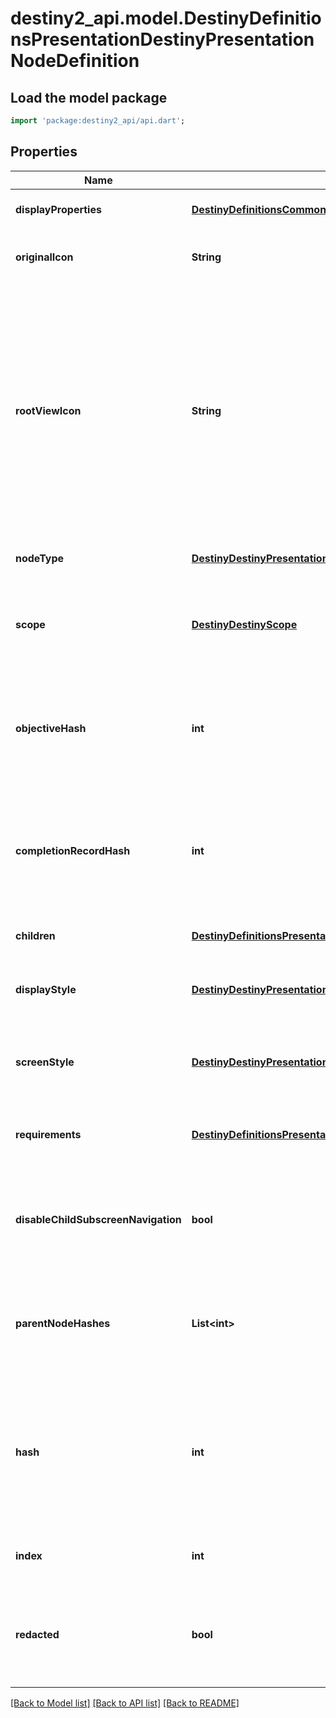# destiny2_api.model.DestinyDefinitionsPresentationDestinyPresentationNodeDefinition

## Load the model package
```dart
import 'package:destiny2_api/api.dart';
```

## Properties
Name | Type | Description | Notes
------------ | ------------- | ------------- | -------------
**displayProperties** | [**DestinyDefinitionsCommonDestinyDisplayPropertiesDefinition**](DestinyDefinitionsCommonDestinyDisplayPropertiesDefinition.md) |  | [optional] [default to null]
**originalIcon** | **String** | The original icon for this presentation node, before we futzed with it. | [optional] [default to null]
**rootViewIcon** | **String** | Some presentation nodes are meant to be explicitly shown on the \&quot;root\&quot; or \&quot;entry\&quot; screens for the feature to which they are related. You should use this icon when showing them on such a view, if you have a similar \&quot;entry point\&quot; view in your UI. If you don&#39;t have a UI, then I guess it doesn&#39;t matter either way does it? | [optional] [default to null]
**nodeType** | [**DestinyDestinyPresentationNodeType**](DestinyDestinyPresentationNodeType.md) |  | [optional] [default to null]
**scope** | [**DestinyDestinyScope**](DestinyDestinyScope.md) | Indicates whether this presentation node&#39;s state is determined on a per-character or on an account-wide basis. | [optional] [default to null]
**objectiveHash** | **int** | If this presentation node shows a related objective (for instance, if it tracks the progress of its children), the objective being tracked is indicated here. | [optional] [default to null]
**completionRecordHash** | **int** | If this presentation node has an associated \&quot;Record\&quot; that you can accomplish for completing its children, this is the identifier of that Record. | [optional] [default to null]
**children** | [**DestinyDefinitionsPresentationDestinyPresentationNodeChildrenBlock**](DestinyDefinitionsPresentationDestinyPresentationNodeChildrenBlock.md) | The child entities contained by this presentation node. | [optional] [default to null]
**displayStyle** | [**DestinyDestinyPresentationDisplayStyle**](DestinyDestinyPresentationDisplayStyle.md) | A hint for how to display this presentation node when it&#39;s shown in a list. | [optional] [default to null]
**screenStyle** | [**DestinyDestinyPresentationScreenStyle**](DestinyDestinyPresentationScreenStyle.md) | A hint for how to display this presentation node when it&#39;s shown in its own detail screen. | [optional] [default to null]
**requirements** | [**DestinyDefinitionsPresentationDestinyPresentationNodeRequirementsBlock**](DestinyDefinitionsPresentationDestinyPresentationNodeRequirementsBlock.md) | The requirements for being able to interact with this presentation node and its children. | [optional] [default to null]
**disableChildSubscreenNavigation** | **bool** | If this presentation node has children, but the game doesn&#39;t let you inspect the details of those children, that is indicated here. | [optional] [default to null]
**parentNodeHashes** | **List&lt;int&gt;** | A quick reference to presentation nodes that have this node as a child. (presentation nodes can be parented under multiple parents) | [optional] [default to []]
**hash** | **int** | The unique identifier for this entity. Guaranteed to be unique for the type of entity, but not globally.  When entities refer to each other in Destiny content, it is this hash that they are referring to. | [optional] [default to null]
**index** | **int** | The index of the entity as it was found in the investment tables. | [optional] [default to null]
**redacted** | **bool** | If this is true, then there is an entity with this identifier/type combination, but BNet is not yet allowed to show it. Sorry! | [optional] [default to null]

[[Back to Model list]](../README.md#documentation-for-models) [[Back to API list]](../README.md#documentation-for-api-endpoints) [[Back to README]](../README.md)


